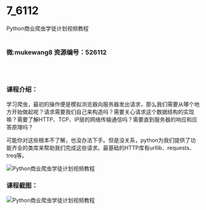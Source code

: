 # 7_6112
Python商业爬虫学徒计划视频教程
<br/></br>
<h3>微:mukewang8 资源编号：526112</h3>
<br/></br>
<h3>课程介绍：</h3>
<p>学习爬虫，最初的操作便是模拟浏览器向服务器发出请求，那么我们需要从哪个地方开始做起呢？请求需要我们自己来构造吗？需要关心请求这个数据结构的实现嘛？需要了解HTTP、TCP、IP层的网络传输通信吗？需要直到服务器的响应和应答原理吗？</p>
<p>可能你对这些根本不了解，也没办法下手。但是没关系，<a title="查看与 python 相关的文章" target="_blank">python</a>为我们提供了功能齐全的类库来帮助我们完成这些请求。最基础的HTTP库有urllib、requests、treq等。</p>
<p><img src="https://www.ko996.com/wp-content/uploads/img/2019/07/356-11-300x178.jpg" alt="Python商业爬虫学徒计划视频教程"></p>
<h3>课程截图：</h3>
<p><img src="https://www.ko996.com/wp-content/uploads/img/2019/07/2-131.png" alt="Python商业爬虫学徒计划视频教程"></p>
